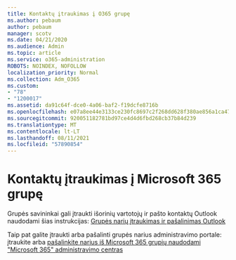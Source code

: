 ```yaml
---
title: Kontaktų įtraukimas į O365 grupę
ms.author: pebaum
author: pebaum
manager: scotv
ms.date: 04/21/2020
ms.audience: Admin
ms.topic: article
ms.service: o365-administration
ROBOTS: NOINDEX, NOFOLLOW
localization_priority: Normal
ms.collection: Adm_O365
ms.custom:
- "78"
- "1200017"
ms.assetid: da91c64f-dce0-4a06-baf2-f19dcfe8716b
ms.openlocfilehash: e07a8ee44e3133ce230fc8697c2f268dd628f380ae856a1ca479d6da7bde7e4b
ms.sourcegitcommit: 920051182781bd97ce4d4d6fbd268cb37b84d239
ms.translationtype: MT
ms.contentlocale: lt-LT
ms.lasthandoff: 08/11/2021
ms.locfileid: "57890854"
---
```

# <a name="add-contacts-to-a-microsoft-365-group"></a>Kontaktų įtraukimas į Microsoft 365 grupę

Grupės savininkai gali įtraukti išorinių vartotojų ir pašto kontaktų Outlook naudodami šias instrukcijas: [Grupės narių įtraukimas ir pašalinimas Outlook](https://support.office.com/article/3b650f4a-5c9b-4f94-a1bb-0cca4b1091de?wt.mc_id=add_contacts_group.aspx)
  
Taip pat galite įtraukti arba pašalinti grupės narius administravimo portale: įtraukite arba [pašalinkite narius iš Microsoft 365 grupių naudodami "Microsoft 365" administravimo centras](https://docs.microsoft.com/microsoft-365/admin/create-groups/add-or-remove-members-from-groups)